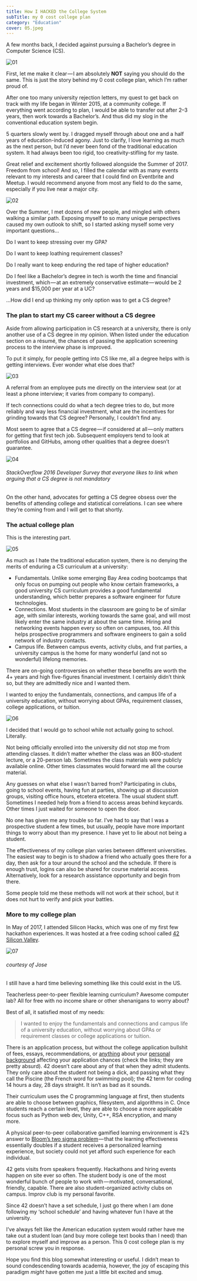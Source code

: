 ```yaml
---
title: How I HACKED the College System
subTitle: my 0 cost college plan
category: "Education"
cover: 05.jpeg
---
```


A few months back, I decided against pursuing a Bachelor’s degree in Computer Science (CS).

![01](./01.jpeg)

First, let me make it clear — I am absolutely **NOT** saying you should do the same. This is just the story behind my 0 cost college plan, which I’m rather proud of.

After one too many university rejection letters, my quest to get back on track with my life began in Winter 2015, at a community college. If everything went according to plan, I would be able to transfer out after 2–3 years, then work towards a Bachelor’s. And thus did my slog in the conventional education system begin.

5 quarters slowly went by. I dragged myself through about one and a half years of education-induced agony. Just to clarify, I love learning as much as the next person, but I’d never been fond of the traditional education system. It had always been too rigid, too creativity-stifling for my taste.

Great relief and excitement shortly followed alongside the Summer of 2017. Freedom from school! And so, I filled the calendar with as many events relevant to my interests and career that I could find on Eventbrite and Meetup. I would recommend anyone from most any field to do the same, especially if you live near a major city.

![02](./02.jpeg)

Over the Summer, I met dozens of new people, and mingled with others walking a similar path. Exposing myself to so many unique perspectives caused my own outlook to shift, so I started asking myself some very important questions…

Do I want to keep stressing over my GPA?

Do I want to keep loathing requirement classes?

Do I really want to keep enduring the red tape of higher education?

Do I feel like a Bachelor’s degree in tech is worth the time and financial investment, which — at an extremely conservative estimate — would be 2 years and $15,000 per year at a UC?

…How did I end up thinking my only option was to get a CS degree?

### The plan to start my CS career without a CS degree

Aside from allowing participation in CS research at a university, there is only another use of a CS degree in my opinion. When listed under the education section on a résumé, the chances of passing the application screening process to the interview phase is improved.

To put it simply, for people getting into CS like me, all a degree helps with is getting interviews. Ever wonder what else does that?

![03](./03.jpeg)

A referral from an employee puts me directly on the interview seat (or at least a phone interview; it varies from company to company).

If tech connections could do what a tech degree tries to do, but more reliably and way less financial investment, what are the incentives for grinding towards that CS degree? Personally, I couldn’t find any.

Most seem to agree that a CS degree — if considered at all — only matters for getting that first tech job. Subsequent employers tend to look at portfolios and GitHubs, among other qualities that a degree doesn’t guarantee.

![04](./04.png)

###### StackOverflow 2016 Developer Survey that everyone likes to link when arguing that a CS degree is not mandatory

On the other hand, advocates for getting a CS degree obsess over the benefits of attending college and statistical correlations. I can see where they’re coming from and I will get to that shortly.

### The actual college plan

This is the interesting part.

![05](./05.jpeg)

As much as I hate the traditional education system, there is no denying the merits of enduring a CS curriculum at a university:

- Fundamentals. Unlike some emerging Bay Area coding bootcamps that only focus on pumping out people who know certain frameworks, a good university CS curriculum provides a good fundamental understanding, which better prepares a software engineer for future technologies.
- Connections. Most students in the classroom are going to be of similar age, with similar interests, working towards the same goal, and will most likely enter the same industry at about the same time. Hiring and networking events happen every so often on campuses, too. All this helps prospective programmers and software engineers to gain a solid network of industry contacts.
- Campus life. Between campus events, activity clubs, and frat parties, a university campus is the home for many wonderful (and not so wonderful) lifelong memories.

There are on-going controversies on whether these benefits are worth the 4+ years and high five-figures financial investment. I certainly didn’t think so, but they are admittedly nice and I wanted them.

I wanted to enjoy the fundamentals, connections, and campus life of a university education, without worrying about GPAs, requirement classes, college applications, or tuition.

![06](./06.jpeg)

I decided that I would go to school while not actually going to school. Literally.

Not being officially enrolled into the university did not stop me from attending classes. It didn’t matter whether the class was an 800-student lecture, or a 20-person lab. Sometimes the class materials were publicly available online. Other times classmates would forward me all the course material.

Any guesses on what else I wasn’t barred from? Participating in clubs, going to school events, having fun at parties, showing up at discussion groups, visiting office hours, etcetera etcetera. The usual student stuff. Sometimes I needed help from a friend to access areas behind keycards. Other times I just waited for someone to open the door.

No one has given me any trouble so far. I’ve had to say that I was a prospective student a few times, but usually, people have more important things to worry about than my presence. I have yet to lie about not being a student.

The effectiveness of my college plan varies between different universities. The easiest way to begin is to shadow a friend who actually goes there for a day, then ask for a tour around the school and the schedule. If there is enough trust, logins can also be shared for course material access. Alternatively, look for a research assistance opportunity and begin from there.

Some people told me these methods will not work at their school, but it does not hurt to verify and pick your battles.

### More to my college plan

In May of 2017, I attended Silicon Hacks, which was one of my first few hackathon experiences. It was hosted at a free coding school called [42 Silicon Valley](https://www.42.us.org/).

![07](./07.jpeg)

###### courtesy of Jose

I still have a hard time believing something like this could exist in the US.

Teacherless peer-to-peer flexible learning curriculum? Awesome computer lab? All for free with no income share or other shenanigans to worry about?

Best of all, it satisfied most of my needs:

> I wanted to enjoy the fundamentals and connections and campus life of a university education, without worrying about GPAs or requirement classes or college applications or tuition.

There is an application process, but without the college application bullshit of fees, essays, recommendations, or [anything](https://www.insidehighered.com/admissions/article/2017/08/07/look-data-and-arguments-about-asian-americans-and-admissions-elite) about your [personal background](https://www.npr.org/sections/ed/2017/08/17/542575305/high-achieving-low-income-students-where-elite-colleges-are-falling-short) affecting your application chances (check the links; they are pretty absurd). 42 doesn’t care about any of that when they admit students. They only care about the student not being a dick, and passing what they call the Piscine (the French word for swimming pool); the 42 term for coding 14 hours a day, 28 days straight. It isn’t as bad as it sounds.

Their curriculum uses the C programming language at first, then students are able to choose between graphics, filesystem, and algorithms in C. Once students reach a certain level, they are able to choose a more applicable focus such as Python web dev, Unity, C++, RSA encryption, and many more.

A physical peer-to-peer collaborative gamified learning environment is 42’s answer to [Bloom’s two sigma problem](https://en.wikipedia.org/wiki/Bloom%27s_2_Sigma_Problem) — that the learning effectiveness essentially doubles if a student receives a personalized learning experience, but society could not yet afford such experience for each individual.

42 gets visits from speakers frequently. Hackathons and hiring events happen on site ever so often. The student body is one of the most wonderful bunch of people to work with — motivated, conversational, friendly, capable. There are also student-organized activity clubs on campus. Improv club is my personal favorite.

Since 42 doesn’t have a set schedule, I just go there when I am done following my ‘school schedule’ and having whatever fun I have at the university.

I’ve always felt like the American education system would rather have me take out a student loan (and buy more college text books than I need) than to explore myself and improve as a person. This 0 cost college plan is my personal screw you in response.

Hope you find this blog somewhat interesting or useful. I didn’t mean to sound condescending towards academia, however, the joy of escaping this paradigm *might* have gotten me just a little bit excited and smug.
